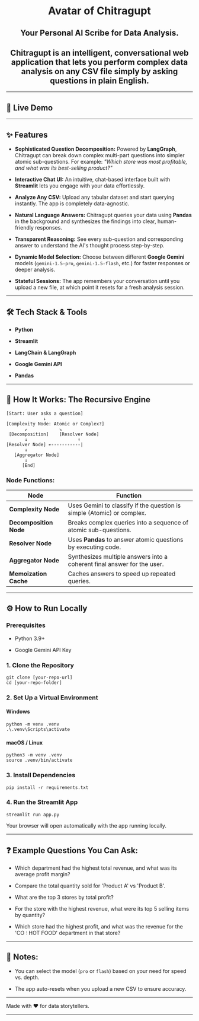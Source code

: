 <h1 align='center'> Avatar of Chitragupt </h1>

<h2 align='center'>Your Personal AI Scribe for Data Analysis.</h2>

<h2 align='center'><b>Chitragupt</b> is an intelligent, conversational web application that lets you perform complex data analysis on any CSV file simply by asking questions in plain English. </h2>

* * * * *

🚀 Live Demo
------------

* * * * *

✨ Features
----------

-   **Sophisticated Question Decomposition:** Powered by **LangGraph**, Chitragupt can break down complex multi-part questions into simpler atomic sub-questions. For example: *"Which store was most profitable, and what was its best-selling product?"*

-   **Interactive Chat UI:** An intuitive, chat-based interface built with **Streamlit** lets you engage with your data effortlessly.

-   **Analyze Any CSV:** Upload any tabular dataset and start querying instantly. The app is completely data-agnostic.

-   **Natural Language Answers:** Chitragupt queries your data using **Pandas** in the background and synthesizes the findings into clear, human-friendly responses.

-   **Transparent Reasoning:** See every sub-question and corresponding answer to understand the AI's thought process step-by-step.

-   **Dynamic Model Selection:** Choose between different **Google Gemini** models (`gemini-1.5-pro`, `gemini-1.5-flash`, etc.) for faster responses or deeper analysis.

-   **Stateful Sessions:** The app remembers your conversation until you upload a new file, at which point it resets for a fresh analysis session.

* * * * *

🛠️ Tech Stack & Tools
----------------------

-   **Python**

-   **Streamlit** 

-   **LangChain & LangGraph** 

-   **Google Gemini API** 

-   **Pandas** 

* * * * *

🧠 How It Works: The Recursive Engine
-------------------------------------

```
[Start: User asks a question]
              ↓
[Complexity Node: Atomic or Complex?]
       ↙            ↘
 [Decomposition]    [Resolver Node]
       ↓                   ↑
[Resolver Node] ←-----------|
       ↓
   [Aggregator Node]
       ↓
      [End]

```

### Node Functions:

| Node | Function |
| --- | --- |
| **Complexity Node** | Uses Gemini to classify if the question is simple (Atomic) or complex. |
| **Decomposition Node** | Breaks complex queries into a sequence of atomic sub-questions. |
| **Resolver Node** | Uses **Pandas** to answer atomic questions by executing code. |
| **Aggregator Node** | Synthesizes multiple answers into a coherent final answer for the user. |
| **Memoization Cache** | Caches answers to speed up repeated queries. |

* * * * *

⚙️ How to Run Locally
---------------------

### Prerequisites

-   Python 3.9+

-   Google Gemini API Key

### 1\. Clone the Repository

```
git clone [your-repo-url]
cd [your-repo-folder]

```

### 2\. Set Up a Virtual Environment

#### Windows

```
python -m venv .venv
.\.venv\Scripts\activate

```

#### macOS / Linux

```
python3 -m venv .venv
source .venv/bin/activate

```

### 3\. Install Dependencies

```
pip install -r requirements.txt

```

### 4\. Run the Streamlit App

```
streamlit run app.py

```

Your browser will open automatically with the app running locally.

* * * * *

❓ Example Questions You Can Ask:
--------------------------------

-   Which department had the highest total revenue, and what was its average profit margin?

-   Compare the total quantity sold for 'Product A' vs 'Product B'.

-   What are the top 3 stores by total profit?

-   For the store with the highest revenue, what were its top 5 selling items by quantity?

-   Which store had the highest profit, and what was the revenue for the 'CO : HOT FOOD' department in that store?

* * * * *

📌 Notes:
---------

-   You can select the model (`pro` or `flash`) based on your need for speed vs. depth.

-   The app auto-resets when you upload a new CSV to ensure accuracy.

* * * * *

Made with ❤️ for data storytellers.

* * * * *
